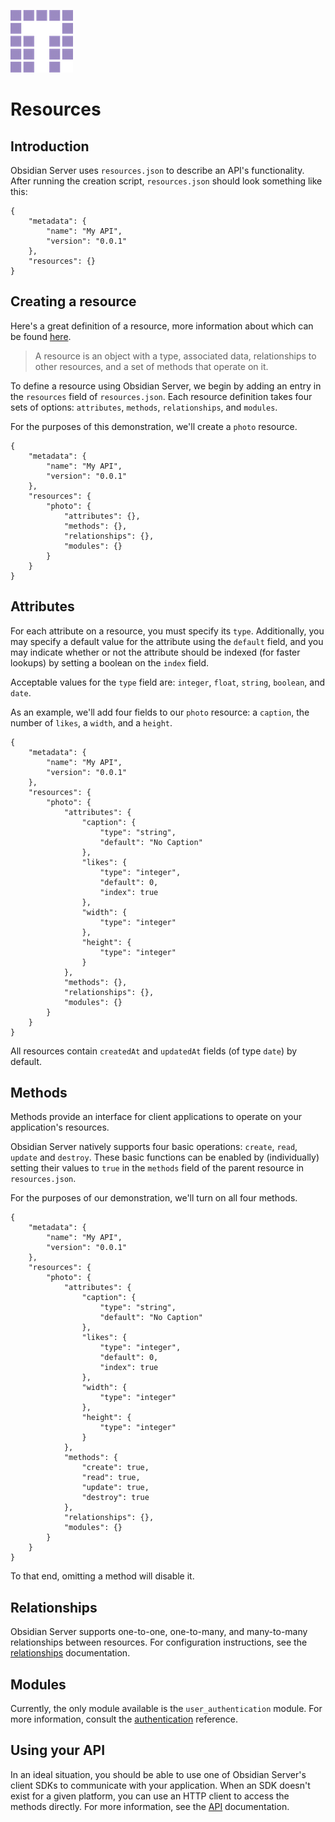 
![Tendigi Logo](assets/logo.png)
# Resources

## Introduction

Obsidian Server uses `resources.json` to describe an API's functionality.  After running the creation script, `resources.json` should look something like this:  

```
{
    "metadata": {
        "name": "My API",
        "version": "0.0.1"
    },
    "resources": {}
}

```

## Creating a resource

Here's a great definition of a resource, more information about which can be found [here](http://restful-api-design.readthedocs.org/en/latest/resources.html).

> A resource is an object with a type, associated data, relationships to other resources, and a set of methods that operate on it.

To define a resource using Obsidian Server, we begin by adding an entry in the `resources` field of `resources.json`.  Each resource definition takes four sets of options: `attributes`, `methods`, `relationships`, and `modules`.

For the purposes of this demonstration, we'll create a `photo` resource.

```
{
    "metadata": {
        "name": "My API",
        "version": "0.0.1"
    },
    "resources": {
        "photo": {
            "attributes": {},
            "methods": {},
            "relationships": {},
            "modules": {}
        }
    }
}
```

## Attributes

For each attribute on a resource, you must specify its `type`.  Additionally, you may specify a default value for the attribute using the `default` field, and you may indicate whether or not the attribute should be indexed (for faster lookups) by setting a boolean on the `index` field.

Acceptable values for the `type` field are: `integer`, `float`, `string`, `boolean`, and `date`.

As an example, we'll add four fields to our `photo` resource: a `caption`, the number of `likes`, a `width`, and a `height`.

```
{
    "metadata": {
        "name": "My API",
        "version": "0.0.1"
    },
    "resources": {
        "photo": {
            "attributes": {
                "caption": {
                    "type": "string",
                    "default": "No Caption"
                },
                "likes": {
                    "type": "integer",
                    "default": 0,
                    "index": true
                },
                "width": {
                    "type": "integer"
                },
                "height": {
                    "type": "integer"
                }
            },
            "methods": {},
            "relationships": {},
            "modules": {}
        }
    }
}
```

All resources contain `createdAt` and `updatedAt` fields (of type `date`) by default. 

## Methods

Methods provide an interface for client applications to operate on your application's resources.

Obsidian Server natively supports four basic operations: `create`, `read`, `update` and `destroy`.  These basic functions can be enabled by (individually) setting their values to `true` in the `methods` field of the parent resource in  `resources.json`.

For the purposes of our demonstration, we'll turn on all four methods.

```
{
    "metadata": {
        "name": "My API",
        "version": "0.0.1"
    },
    "resources": {
        "photo": {
            "attributes": {
                "caption": {
                    "type": "string",
                    "default": "No Caption"
                },
                "likes": {
                    "type": "integer",
                    "default": 0,
                    "index": true
                },
                "width": {
                    "type": "integer"
                },
                "height": {
                    "type": "integer"
                }
            },
            "methods": {
                "create": true,
                "read": true,
                "update": true,
                "destroy": true
            },
            "relationships": {},
            "modules": {}
        }
    }
}
```

To that end, omitting a method will disable it.

## Relationships

Obsidian Server supports one-to-one, one-to-many, and many-to-many relationships between resources.  For configuration instructions, see the [relationships](./relationships.html) documentation.

## Modules

Currently, the only module available is the `user_authentication` module. For more information, consult the [authentication](./authentication.html) reference.

## Using your API

In an ideal situation, you should be able to use one of Obsidian Server's client SDKs to communicate with your application.  When an SDK doesn't exist for a given platform, you can use an HTTP client to access the methods directly.  For more information, see the [API](./API.html) documentation.